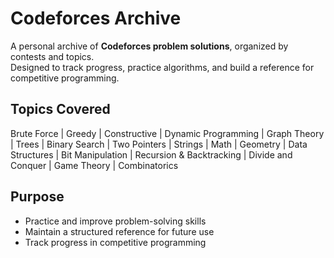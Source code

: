 # Codeforces Archive

A personal archive of **Codeforces problem solutions**, organized by contests and topics.  
Designed to track progress, practice algorithms, and build a reference for competitive programming.

## Topics Covered
Brute Force | Greedy | Constructive | Dynamic Programming | Graph Theory | Trees | Binary Search | Two Pointers | Strings | Math | Geometry | Data Structures | Bit Manipulation | Recursion & Backtracking | Divide and Conquer | Game Theory | Combinatorics  

## Purpose
- Practice and improve problem-solving skills  
- Maintain a structured reference for future use  
- Track progress in competitive programming
